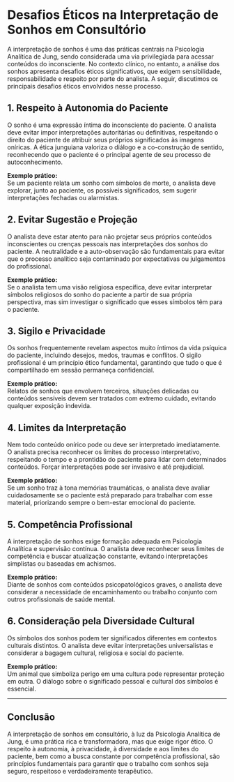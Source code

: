 
# Desafios Éticos na Interpretação de Sonhos em Consultório

A interpretação de sonhos é uma das práticas centrais na Psicologia Analítica de Jung, sendo considerada uma via privilegiada para acessar conteúdos do inconsciente. No contexto clínico, no entanto, a análise dos sonhos apresenta desafios éticos significativos, que exigem sensibilidade, responsabilidade e respeito por parte do analista. A seguir, discutimos os principais desafios éticos envolvidos nesse processo.

## 1. **Respeito à Autonomia do Paciente**

O sonho é uma expressão íntima do inconsciente do paciente. O analista deve evitar impor interpretações autoritárias ou definitivas, respeitando o direito do paciente de atribuir seus próprios significados às imagens oníricas. A ética junguiana valoriza o diálogo e a co-construção de sentido, reconhecendo que o paciente é o principal agente de seu processo de autoconhecimento.

**Exemplo prático:**  
Se um paciente relata um sonho com símbolos de morte, o analista deve explorar, junto ao paciente, os possíveis significados, sem sugerir interpretações fechadas ou alarmistas.

## 2. **Evitar Sugestão e Projeção**

O analista deve estar atento para não projetar seus próprios conteúdos inconscientes ou crenças pessoais nas interpretações dos sonhos do paciente. A neutralidade e a auto-observação são fundamentais para evitar que o processo analítico seja contaminado por expectativas ou julgamentos do profissional.

**Exemplo prático:**  
Se o analista tem uma visão religiosa específica, deve evitar interpretar símbolos religiosos do sonho do paciente a partir de sua própria perspectiva, mas sim investigar o significado que esses símbolos têm para o paciente.

## 3. **Sigilo e Privacidade**

Os sonhos frequentemente revelam aspectos muito íntimos da vida psíquica do paciente, incluindo desejos, medos, traumas e conflitos. O sigilo profissional é um princípio ético fundamental, garantindo que tudo o que é compartilhado em sessão permaneça confidencial.

**Exemplo prático:**  
Relatos de sonhos que envolvem terceiros, situações delicadas ou conteúdos sensíveis devem ser tratados com extremo cuidado, evitando qualquer exposição indevida.

## 4. **Limites da Interpretação**

Nem todo conteúdo onírico pode ou deve ser interpretado imediatamente. O analista precisa reconhecer os limites do processo interpretativo, respeitando o tempo e a prontidão do paciente para lidar com determinados conteúdos. Forçar interpretações pode ser invasivo e até prejudicial.

**Exemplo prático:**  
Se um sonho traz à tona memórias traumáticas, o analista deve avaliar cuidadosamente se o paciente está preparado para trabalhar com esse material, priorizando sempre o bem-estar emocional do paciente.

## 5. **Competência Profissional**

A interpretação de sonhos exige formação adequada em Psicologia Analítica e supervisão contínua. O analista deve reconhecer seus limites de competência e buscar atualização constante, evitando interpretações simplistas ou baseadas em achismos.

**Exemplo prático:**  
Diante de sonhos com conteúdos psicopatológicos graves, o analista deve considerar a necessidade de encaminhamento ou trabalho conjunto com outros profissionais de saúde mental.

## 6. **Consideração pela Diversidade Cultural**

Os símbolos dos sonhos podem ter significados diferentes em contextos culturais distintos. O analista deve evitar interpretações universalistas e considerar a bagagem cultural, religiosa e social do paciente.

**Exemplo prático:**  
Um animal que simboliza perigo em uma cultura pode representar proteção em outra. O diálogo sobre o significado pessoal e cultural dos símbolos é essencial.

---

## **Conclusão**

A interpretação de sonhos em consultório, à luz da Psicologia Analítica de Jung, é uma prática rica e transformadora, mas que exige rigor ético. O respeito à autonomia, à privacidade, à diversidade e aos limites do paciente, bem como a busca constante por competência profissional, são princípios fundamentais para garantir que o trabalho com sonhos seja seguro, respeitoso e verdadeiramente terapêutico.

```